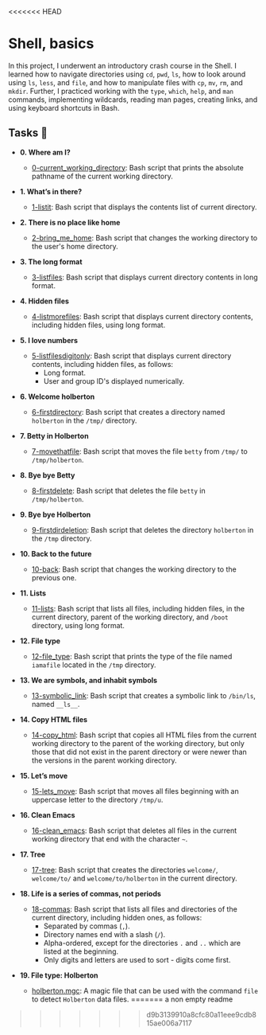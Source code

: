 <<<<<<< HEAD
# Shell, basics

In this project, I underwent an introductory crash course in the Shell. I
learned how to navigate directories using `cd`, `pwd`, `ls`, how to look
around using `ls`, `less`, and `file`, and how to manipulate files with `cp`,
`mv`, `rm`, and `mkdir`. Further, I practiced working with the `type`, `which`,
`help`, and `man` commands, implementing wildcards, reading man pages,
creating links, and using keyboard shortcuts in Bash.

## Tasks :page_with_curl:

* **0. Where am I?**
  * [0-current_working_directory](./0-current_working_directory): Bash script that
  prints the absolute pathname of the current working directory.

* **1. What’s in there?**
  * [1-listit](./1-listit): Bash script that displays the contents list of current directory.

* **2. There is no place like home**
  * [2-bring_me_home](./2-bring_me_home): Bash script that changes the working directory to the
  user's home directory.

* **3. The long format**
  * [3-listfiles](./3-listfiles): Bash script that displays current directory contents in
  long format.

* **4. Hidden files**
  * [4-listmorefiles](./4-listmorefiles): Bash script that displays current directory contents,
  including hidden files, using long format.

* **5. I love numbers**
  * [5-listfilesdigitonly](./5-listfilesdigitonly): Bash script that displays current directory
  contents, including hidden files, as follows:
    * Long format.
    * User and group ID's displayed numerically.

* **6. Welcome holberton**
  * [6-firstdirectory](./6-firstdirectory): Bash script that creates a directory named `holberton`
  in the `/tmp/` directory.

* **7. Betty in Holberton**
  * [7-movethatfile](./7-movethatfile): Bash script that moves the file `betty` from `/tmp/` to
  `/tmp/holberton`.

* **8. Bye bye Betty**
  * [8-firstdelete](./8-firstdelete): Bash script that deletes the file `betty` in `/tmp/holberton`.

* **9. Bye bye Holberton**
  * [9-firstdirdeletion](./9-firstdirdeletion): Bash script that deletes the directory `holberton`
  in the `/tmp` directory.

* **10. Back to the future**
  * [10-back](./10-back): Bash script that changes the working directory to the previous one.

* **11. Lists**
  * [11-lists](./11-lists): Bash script that lists all files, including hidden files, in the
  current directory, parent of the working directory, and `/boot` directory, using long format.

* **12. File type**
  * [12-file_type](./12-file_type): Bash script that prints the type of the file named
  `iamafile` located in the `/tmp` directory.

* **13. We are symbols, and inhabit symbols**
  * [13-symbolic_link](./13-symbolic_link): Bash script that creates a symbolic link to `/bin/ls`,
  named `__ls__`.

* **14. Copy HTML files**
  * [14-copy_html](./14-copy_html): Bash script that copies all HTML files from the current
  working directory to the parent of the working directory, but only those that
  did not exist in the parent directory or were newer than the versions in the parent working directory.

* **15. Let’s move**
  * [15-lets_move](./15-lets_move): Bash script that moves all files beginning with an uppercase
  letter to the directory `/tmp/u`.

* **16. Clean Emacs**
  * [16-clean_emacs](./16-clean_emacs): Bash script that deletes all files in the current working
  directory that end with the character `~`.

* **17. Tree**
  * [17-tree](./17-tree): Bash script that creates the directories `welcome/`,
  `welcome/to/` and `welcome/to/holberton` in the current directory.

* **18. Life is a series of commas, not periods**
  * [18-commas](./18-commas): Bash script that lists all files and directories of the current
  directory, including hidden ones, as follows:
    * Separated by commas (`,`).
    * Directory names end with a slash (`/`).
    * Alpha-ordered, except for the directories `.` and `..` which are listed at the beginning.
    * Only digits and letters are used to sort - digits come first.

* **19. File type: Holberton**
  * [holberton.mgc](./holberton.mgc): A magic file that can be used with the command `file` to
  detect `Holberton` data files.
=======
a non empty readme

>>>>>>> d9b3139910a8cfc80a11eee9cdb815ae006a7117
